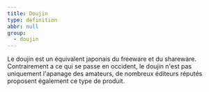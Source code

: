 ```yaml
---
title: Doujin
type: definition
abbr: null
group:
  - doujin
---
```

Le doujin est un équivalent japonais du freeware et du shareware. Contrairement a ce qui se passe en occident, le doujin n'est pas uniquement l'apanage des amateurs, de nombreux éditeurs réputés proposent également ce type de produit.

